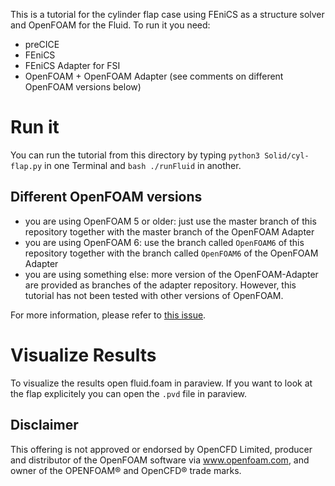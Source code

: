 This is a tutorial for the cylinder flap case using FEniCS as a structure solver and OpenFOAM for the Fluid.
To run it you need:
- preCICE
- FEniCS
- FEniCS Adapter for FSI
- OpenFOAM + OpenFOAM Adapter (see comments on different OpenFOAM versions below)

# Run it

You can run the tutorial from this directory by typing ```python3 Solid/cyl-flap.py``` in one Terminal and ```bash ./runFluid``` in another.

## Different OpenFOAM versions

* you are using OpenFOAM 5 or older: just use the master branch of this repository together with the master branch of the OpenFOAM Adapter
* you are using OpenFOAM 6: use the branch called `OpenFOAM6` of this repository together with the branch called `OpenFOAM6` of the OpenFOAM Adapter
* you are using something else: more version of the OpenFOAM-Adapter are provided as branches of the adapter repository. However, this tutorial has not been tested with other versions of OpenFOAM.

For more information, please refer to [this issue](https://github.com/precice/tutorials/issues/40).

# Visualize Results

To visualize the results open fluid.foam in paraview. If you want to look at the flap explicitely you can open the ```.pvd``` file in paraview.

## Disclaimer

This offering is not approved or endorsed by OpenCFD Limited, producer and distributor of the OpenFOAM software via www.openfoam.com, and owner of the OPENFOAM® and OpenCFD® trade marks.

